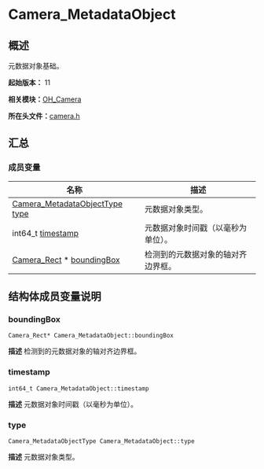 # Camera_MetadataObject


## 概述

元数据对象基础。

**起始版本：** 11

**相关模块：**[OH_Camera](_o_h___camera.md)

**所在头文件：**[camera.h](camera_8h.md)


## 汇总


### 成员变量

| 名称 | 描述 | 
| -------- | -------- |
| [Camera_MetadataObjectType](_o_h___camera.md#camera_metadataobjecttype) [type](#type) | 元数据对象类型。  | 
| int64_t [timestamp](#timestamp) | 元数据对象时间戳（以毫秒为单位）。  | 
| [Camera_Rect](_camera___rect.md) \* [boundingBox](#boundingbox) | 检测到的元数据对象的轴对齐边界框。  | 


## 结构体成员变量说明


### boundingBox

```
Camera_Rect* Camera_MetadataObject::boundingBox
```
**描述**
检测到的元数据对象的轴对齐边界框。


### timestamp

```
int64_t Camera_MetadataObject::timestamp
```
**描述**
元数据对象时间戳（以毫秒为单位）。


### type

```
Camera_MetadataObjectType Camera_MetadataObject::type
```
**描述**
元数据对象类型。
